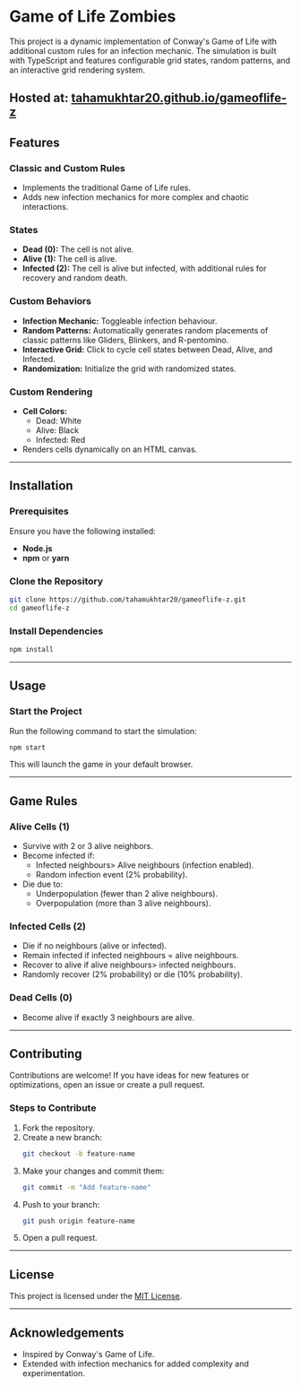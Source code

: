 # Game of Life Zombies

This project is a dynamic implementation of Conway's Game of Life with additional custom rules for an infection mechanic. The simulation is built with TypeScript and features configurable grid states, random patterns, and an interactive grid rendering system.

Hosted at: [tahamukhtar20.github.io/gameoflife-z](https://tahamukhtar20.github.io/gameoflife-z)
---

## Features

### **Classic and Custom Rules**

- Implements the traditional Game of Life rules.
- Adds new infection mechanics for more complex and chaotic interactions.

### **States**

- **Dead (0):** The cell is not alive.
- **Alive (1):** The cell is alive.
- **Infected (2):** The cell is alive but infected, with additional rules for recovery and random death.

### **Custom Behaviors**

- **Infection Mechanic:** Toggleable infection behaviour.
- **Random Patterns:** Automatically generates random placements of classic patterns like Gliders, Blinkers, and R-pentomino.
- **Interactive Grid:** Click to cycle cell states between Dead, Alive, and Infected.
- **Randomization:** Initialize the grid with randomized states.

### **Custom Rendering**

- **Cell Colors:**
  - Dead: White
  - Alive: Black
  - Infected: Red
- Renders cells dynamically on an HTML canvas.

---

## Installation

### **Prerequisites**

Ensure you have the following installed:

- **Node.js**
- **npm** or **yarn**

### **Clone the Repository**

```bash
git clone https://github.com/tahamukhtar20/gameoflife-z.git
cd gameoflife-z
```

### **Install Dependencies**

```bash
npm install
```

---

## Usage

### **Start the Project**

Run the following command to start the simulation:

```bash
npm start
```

This will launch the game in your default browser.

---

## Game Rules

### **Alive Cells (1)**

- Survive with 2 or 3 alive neighbors.
- Become infected if:
  - Infected neighbours> Alive neighbours (infection enabled).
  - Random infection event (2% probability).
- Die due to:
  - Underpopulation (fewer than 2 alive neighbours).
  - Overpopulation (more than 3 alive neighbours).

### **Infected Cells (2)**

- Die if no neighbours (alive or infected).
- Remain infected if infected neighbours = alive neighbours.
- Recover to alive if alive neighbours> infected neighbours.
- Randomly recover (2% probability) or die (10% probability).

### **Dead Cells (0)**

- Become alive if exactly 3 neighbours are alive.

---

## Contributing

Contributions are welcome! If you have ideas for new features or optimizations, open an issue or create a pull request.

### **Steps to Contribute**

1. Fork the repository.
2. Create a new branch:
   ```bash
   git checkout -b feature-name
   ```
3. Make your changes and commit them:
   ```bash
   git commit -m "Add feature-name"
   ```
4. Push to your branch:
   ```bash
   git push origin feature-name
   ```
5. Open a pull request.

---

## License

This project is licensed under the [MIT License](LICENSE).

---

## Acknowledgements

- Inspired by Conway's Game of Life.
- Extended with infection mechanics for added complexity and experimentation.
